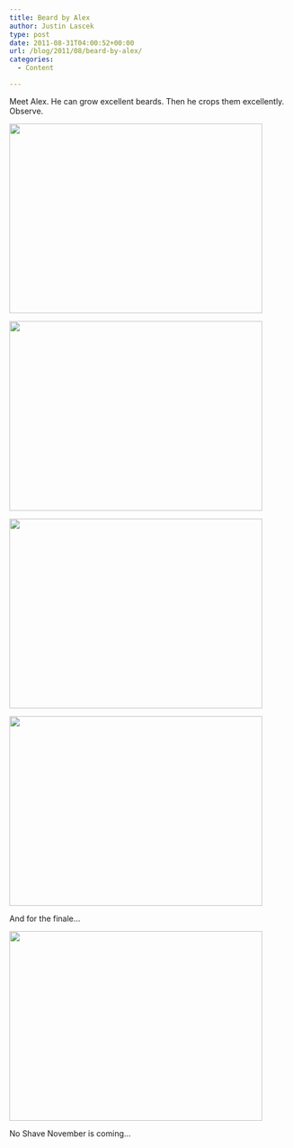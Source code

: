 ```yaml
---
title: Beard by Alex
author: Justin Lascek
type: post
date: 2011-08-31T04:00:52+00:00
url: /blog/2011/08/beard-by-alex/
categories:
  - Content

---
```

Meet Alex. He can grow excellent beards. Then he crops them excellently. Observe.
  

  
[<img data-attachment-id="5262" data-permalink="/blog/2011/08/beard-by-alex/picture0004/" data-orig-file="/2011/08/Picture0004.jpg" data-orig-size="450,337" data-comments-opened="1" data-image-meta="{&quot;aperture&quot;:&quot;0&quot;,&quot;credit&quot;:&quot;&quot;,&quot;camera&quot;:&quot;&quot;,&quot;caption&quot;:&quot;&quot;,&quot;created_timestamp&quot;:&quot;0&quot;,&quot;copyright&quot;:&quot;&quot;,&quot;focal_length&quot;:&quot;0&quot;,&quot;iso&quot;:&quot;0&quot;,&quot;shutter_speed&quot;:&quot;0&quot;,&quot;title&quot;:&quot;&quot;}" data-image-title="Picture0004" data-image-description="" data-medium-file="/2011/08/Picture0004.jpg" data-large-file="/2011/08/Picture0004.jpg" src="/2011/08/Picture0004.jpg" alt="" title="Picture0004" width="450" height="337" class="aligncenter size-full wp-image-5262" />][1]
  

  
[<img data-attachment-id="5263" data-permalink="/blog/2011/08/beard-by-alex/picture0031/" data-orig-file="/2011/08/Picture0031.jpg" data-orig-size="450,337" data-comments-opened="1" data-image-meta="{&quot;aperture&quot;:&quot;0&quot;,&quot;credit&quot;:&quot;&quot;,&quot;camera&quot;:&quot;&quot;,&quot;caption&quot;:&quot;&quot;,&quot;created_timestamp&quot;:&quot;0&quot;,&quot;copyright&quot;:&quot;&quot;,&quot;focal_length&quot;:&quot;0&quot;,&quot;iso&quot;:&quot;0&quot;,&quot;shutter_speed&quot;:&quot;0&quot;,&quot;title&quot;:&quot;&quot;}" data-image-title="Picture0031" data-image-description="" data-medium-file="/2011/08/Picture0031.jpg" data-large-file="/2011/08/Picture0031.jpg" src="/2011/08/Picture0031.jpg" alt="" title="Picture0031" width="450" height="337" class="aligncenter size-full wp-image-5263" />][2]
  

  
[<img data-attachment-id="5264" data-permalink="/blog/2011/08/beard-by-alex/picture0032/" data-orig-file="/2011/08/Picture0032.jpg" data-orig-size="450,337" data-comments-opened="1" data-image-meta="{&quot;aperture&quot;:&quot;0&quot;,&quot;credit&quot;:&quot;&quot;,&quot;camera&quot;:&quot;&quot;,&quot;caption&quot;:&quot;&quot;,&quot;created_timestamp&quot;:&quot;0&quot;,&quot;copyright&quot;:&quot;&quot;,&quot;focal_length&quot;:&quot;0&quot;,&quot;iso&quot;:&quot;0&quot;,&quot;shutter_speed&quot;:&quot;0&quot;,&quot;title&quot;:&quot;&quot;}" data-image-title="Picture0032" data-image-description="" data-medium-file="/2011/08/Picture0032.jpg" data-large-file="/2011/08/Picture0032.jpg" src="/2011/08/Picture0032.jpg" alt="" title="Picture0032" width="450" height="337" class="aligncenter size-full wp-image-5264" />][3]
  

  
[<img data-attachment-id="5265" data-permalink="/blog/2011/08/beard-by-alex/picture0039/" data-orig-file="/2011/08/Picture0039.jpg" data-orig-size="450,337" data-comments-opened="1" data-image-meta="{&quot;aperture&quot;:&quot;0&quot;,&quot;credit&quot;:&quot;&quot;,&quot;camera&quot;:&quot;&quot;,&quot;caption&quot;:&quot;&quot;,&quot;created_timestamp&quot;:&quot;0&quot;,&quot;copyright&quot;:&quot;&quot;,&quot;focal_length&quot;:&quot;0&quot;,&quot;iso&quot;:&quot;0&quot;,&quot;shutter_speed&quot;:&quot;0&quot;,&quot;title&quot;:&quot;&quot;}" data-image-title="Picture0039" data-image-description="" data-medium-file="/2011/08/Picture0039.jpg" data-large-file="/2011/08/Picture0039.jpg" src="/2011/08/Picture0039.jpg" alt="" title="Picture0039" width="450" height="337" class="aligncenter size-full wp-image-5265" />][4]
  

  
And for the finale&#8230;
  
[<img data-attachment-id="5266" data-permalink="/blog/2011/08/beard-by-alex/picture0061/" data-orig-file="/2011/08/Picture0061.jpg" data-orig-size="450,337" data-comments-opened="1" data-image-meta="{&quot;aperture&quot;:&quot;0&quot;,&quot;credit&quot;:&quot;&quot;,&quot;camera&quot;:&quot;&quot;,&quot;caption&quot;:&quot;&quot;,&quot;created_timestamp&quot;:&quot;0&quot;,&quot;copyright&quot;:&quot;&quot;,&quot;focal_length&quot;:&quot;0&quot;,&quot;iso&quot;:&quot;0&quot;,&quot;shutter_speed&quot;:&quot;0&quot;,&quot;title&quot;:&quot;&quot;}" data-image-title="Picture0061" data-image-description="" data-medium-file="/2011/08/Picture0061.jpg" data-large-file="/2011/08/Picture0061.jpg" src="/2011/08/Picture0061.jpg" alt="" title="Picture0061" width="450" height="337" class="aligncenter size-full wp-image-5266" />][5]
  

  
No Shave November is coming&#8230;

 [1]: /2011/08/Picture0004.jpg
 [2]: /2011/08/Picture0031.jpg
 [3]: /2011/08/Picture0032.jpg
 [4]: /2011/08/Picture0039.jpg
 [5]: /2011/08/Picture0061.jpg
